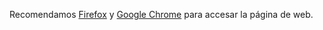 <!-- ![Índice de Calidad de Aire](/images/ICA.jpg)
![Monitoría de las Playas](/images/MP.jpg) -->
Recomendamos [Firefox][link1] y [Google Chrome][link2] para accesar la página de web.

[link1]: http://www.mozilla.org/en-US/firefox/new/
[link2]: http://www.google.com/chrome